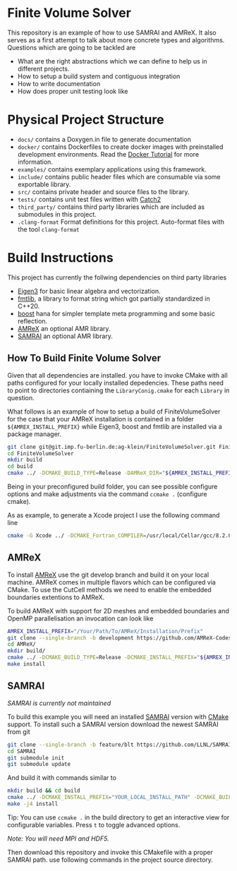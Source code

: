 # Finite Volume Solver

This repository is an example of how to use SAMRAI and AMReX. 
It also serves as a first attempt to talk about more concrete types and algorithms.
Questions which are going to be tackled are 

 * What are the right abstractions which we can define to help us in different projects.
 * How to setup a build system and contiguous integration
 * How to write documentation
 * How does proper unit testing look like

# Physical Project Structure

- `docs/` contains a Doxygen.in file to generate documentation
- `docker/` contains Dockerfiles to create docker images with preinstalled development environments. Read the [Docker Tutorial](https://git.imp.fu-berlin.de/ag-klein/FiniteVolumeSolver/tree/develop/docker) for more information. 
- `examples/` contains exemplary applications using this framework.
- `include/` contains public header files which are consumable via some exportable library.
- `src/` contains private header and source files to the library.
- `tests/` contains unit test files written with [Catch2](https://github.com/catchorg/Catch2)
- `third_party/` contains third party libraries which are included as submodules in this project.
- `.clang-format` Format definitions for this project. Auto-format files with the tool `clang-format`

# Build Instructions

This project has currently the follwing dependencies on third party libraries

- [Eigen3](https://eigen.tuxfamily.org) for basic linear algebra and vectorization.
- [fmtlib](http://fmtlib.net), a library to format string which got partially standardized in C++20.
- [boost](https://www.boost.org) hana for simpler template meta programming and some basic reflection.
- [AMReX](https://amrex-codes.github.io) an optional AMR library.
- [SAMRAI](https://github.com/LLNL/SAMRAI) an optional AMR library.

## How To Build Finite Volume Solver

Given that all dependencies are installed. you have to invoke CMake with all paths configured for your locally installed depedencies.
These paths need to point to directories contiaining the `LibraryConig.cmake` for each `Library` in question.

What follows is an example of how to setup a build of FiniteVolumeSolver for the case that your AMReX installation is contained in a folder `${AMREX_INSTALL_PREFIX}` while Eigen3, boost and fmtlib are installed via a package manager.

```bash
git clone git@git.imp.fu-berlin.de:ag-klein/FiniteVolumeSolver.git FiniteVolumeSolver/
cd FiniteVolumeSolver
mkdir build
cd build
cmake ../ -DCMAKE_BUILD_TYPE=Release -DAMReX_DIR="${AMREX_INSTALL_PREFIX}/lib/cmake/AMReX/"
```

Being in your preconfigured build folder, you can see possible configure options and make adjustments via the command `ccmake .` (configure cmake).

As as example, to generate a Xcode project I use the following command line

```bash
cmake -G Xcode ../ -DCMAKE_Fortran_COMPILER=/usr/local/Cellar/gcc/8.2.0/bin/gfortran -DAMReX_DIR=/Users/maikel/amrex/amrex2d-eb-debug/lib/cmake/AMReX/ -DCMAKE_BUILD_TYPE=Debug -DEigen3_DIR=/usr/local/Cellar/eigen/3.3.7/share/eigen3/cmake/ -DCMAKE_EXE_LINKER_FLAGS="-lgfortran -L/usr/local/Cellar/gcc/8.2.0/lib/gcc/8" -DBOOST_ROOT=/usr/local/Cellar/boost/1.69.0/ -DCMAKE_CXX_COMPILER=mpic++
```

## AMReX

To install [AMReX](https://github.com/AMReX-Codes/amrex) use the git develop branch and build it on your local machine. 
AMReX comes in multiple flavors which can be configured via CMake. To use the CutCell methods we need to enable the embedded boundaries extentions to AMReX.

To build AMReX with support for 2D meshes and embedded boundaries and OpenMP parallelisation an invocation can look like

```bash
AMREX_INSTALL_PREFIX="/Your/Path/To/AMReX/Installation/Prefix"
git clone --single-branch -b development https://github.com/AMReX-Codes/amrex AMReX/
cd AMReX/
mkdir build/
cmake ../ -DCMAKE_BUILD_TYPE=Release -DCMAKE_INSTALL_PREFIX="${AMREX_INSTALL_PREFIX}" -DENABLE_EB=ON -ENABLE_OMP=ON
make install
```

## SAMRAI

*SAMRAI is currently not maintained*

To build this example you will need an installed [SAMRAI](https://github.com/LLNL/SAMRAI) version with [CMake](https://cmake.org) support.
To install such a SAMRAI version download the newest SAMRAI from git

```bash
git clone --single-branch -b feature/blt https://github.com/LLNL/SAMRAI.git SAMRAI/
cd SAMRAI
git submodule init
git submodule update
```

And build it with commands similar to

```bash
mkdir build && cd build
cmake ../ -DCMAKE_INSTALL_PREFIX="YOUR_LOCAL_INSTALL_PATH" -DCMAKE_BUILD_TYPE="Release" -DHDF5_ROOT="YOUR_HDF5_PATH" -DENABLE_OPENMP=OFF -DCMAKE_CXX_COMPILER=mpic++
make -j4 install
```

Tip: You can use `ccmake .` in the build directory to get an interactive view for configurable variables. Press `t` to toggle advanced options.

*Note: You will need MPI and HDF5.*

Then download this repository and invoke this CMakefile with a proper SAMRAI path.
use following commands in the project source directory.


